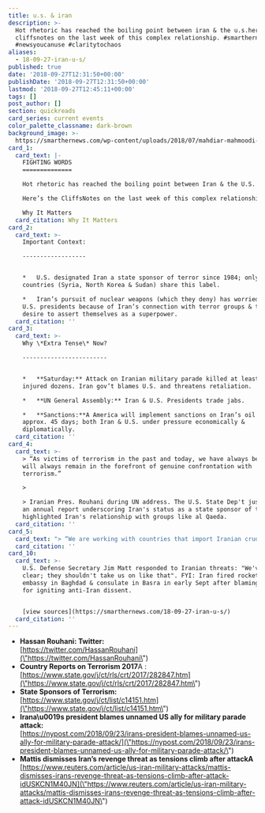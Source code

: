 ```yaml
---
title: u.s. & iran
description: >-
  Hot rhetoric has reached the boiling point between iran & the u.s.here's the
  cliffsnotes on the last week of this complex relationship. #smarthernews
  #newsyoucanuse #claritytochaos
aliases:
  - 18-09-27-iran-u-s/
published: true
date: '2018-09-27T12:31:50+00:00'
publishDate: '2018-09-27T12:31:50+00:00'
lastmod: '2018-09-27T12:45:11+00:00'
tags: []
post_author: []
section: quickreads
card_series: current events
color_palette_classname: dark-brown
background_image: >-
  https://smarthernews.com/wp-content/uploads/2018/07/mahdiar-mahmoodi-452489-unsplash-scaled.jpg
card_1:
  card_text: |-
    FIGHTING WORDS
    ==============

    Hot rhetoric has reached the boiling point between Iran & the U.S.

    Here’s the CliffsNotes on the last week of this complex relationship.

    Why It Matters
  card_citation: Why It Matters
card_2:
  card_text: >-
    Important Context:

    ------------------


    *   U.S. designated Iran a state sponsor of terror since 1984; only 3 other
    countries (Syria, North Korea & Sudan) share this label.

    *   Iran’s pursuit of nuclear weapons (which they deny) has worried several
    U.S. presidents because of Iran’s connection with terror groups & their
    desire to assert themselves as a superpower.
  card_citation: ''
card_3:
  card_text: >-
    Why \*Extra Tense\* Now?

    ------------------------


    *   **Saturday:** Attack on Iranian military parade killed at least 25,
    injured dozens. Iran gov’t blames U.S. and threatens retaliation.

    *   **UN General Assembly:** Iran & U.S. Presidents trade jabs.

    *   **Sanctions:**A America will implement sanctions on Iran’s oil market in
    approx. 45 days; both Iran & U.S. under pressure economically &
    diplomatically.
  card_citation: ''
card_4:
  card_text: >-
    > “As victims of terrorism in the past and today, we have always been and
    will always remain in the forefront of genuine confrontation with
    terrorism.”

    > 

    > Iranian Pres. Rouhani during UN address. The U.S. State Dep't just issued
    an annual report underscoring Iran's status as a state sponsor of terror and
    highlighted Iran's relationship with groups like al Qaeda.
  card_citation: ''
card_5:
  card_text: "> “We are working with countries that import Iranian crude oil to cut their purchases substantially. We cannot allow the worlda\x19s leading sponsor of terrorism to possess the planeta\x19s most dangerous weapons.”\n> \n> Pres. Trump during UN address. America received pushback from China, France, U.K and Russia (the other signatories of the original \"nuclear deal\") about joining in sanctions on Iran's oil exports; they want to stay \"in\" the nuclear deal, for now."
  card_citation: ''
card_10:
  card_text: >-
    U.S. Defense Secretary Jim Matt responded to Iranian threats: "We've been
    clear; they shouldn't take us on like that". FYI: Iran fired rockets at U.S.
    embassy in Baghdad & consulate in Basra in early Sept after blaming America
    for igniting anti-Iran dissent.


    [view sources](https://smarthernews.com/18-09-27-iran-u-s/)
  card_citation: ''
---
```

*   **Hassan Rouhani: Twitter:**  
    [https://twitter.com/HassanRouhani](\"https://twitter.com/HassanRouhani\")
*   **Country Reports on Terrorism 2017**A :  
    [https://www.state.gov/j/ct/rls/crt/2017/282847.htm](\"https://www.state.gov/j/ct/rls/crt/2017/282847.htm\")
*   **State Sponsors of Terrorism:**  
    [https://www.state.gov/j/ct/list/c14151.htm](\"https://www.state.gov/j/ct/list/c14151.htm\")
*   **Irana\\u0019s president blames unnamed US ally for military parade attack:**  
    [https://nypost.com/2018/09/23/irans-president-blames-unnamed-us-ally-for-military-parade-attack/](\"https://nypost.com/2018/09/23/irans-president-blames-unnamed-us-ally-for-military-parade-attack/\")
*   **Mattis dismisses Iran’s revenge threat as tensions climb after attackA**  
    [https://www.reuters.com/article/us-iran-military-attacks/mattis-dismisses-irans-revenge-threat-as-tensions-climb-after-attack-idUSKCN1M40JN](\"https://www.reuters.com/article/us-iran-military-attacks/mattis-dismisses-irans-revenge-threat-as-tensions-climb-after-attack-idUSKCN1M40JN\")